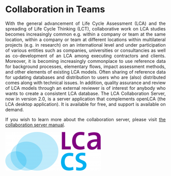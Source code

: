 # Collaboration in Teams

<div style='text-align: justify;'>



With the general advancement of Life Cycle Assessment (LCA) and the spreading of Life Cycle Thinking (LCT), collaborative work on LCA studies becomes increasingly common e.g. within a company or team at the same location, within a company or team at different locations within multilateral projects (e.g. in research) on an international level and under participation of various entities such as companies, universities or consultancies as well as co-development of an LCA among executing contractors and clients. Moreover, it is becoming increasingly commonplace to use reference data for background processes, elementary flows, impact assessment methods, and other elements of existing LCA models. Often sharing of reference data for updating databases and distribution to users who are (also) distributed comes along with technical issues. In addition, quality assurance and review of LCA models through an external reviewer is of interest for anybody who wants to create a consistent LCA database.
The LCA Collaboration Server, now in version 2.0, is a server application that complements openLCA (the LCA desktop application). It is available for free, and support is available on demand.

If you wish to learn more about the collaboration server, please visit [the collaboration server manual](<https://manuals.openlca.org/lca-collaboration-server/>).

![](./media/lca_collaboserver.png)


</div>
